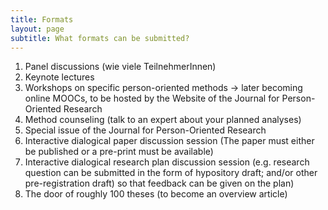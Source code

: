 ```yaml
---
title: Formats
layout: page
subtitle: What formats can be submitted?
---
```



1) Panel discussions (wie viele TeilnehmerInnen)
2) Keynote lectures 
3) Workshops on specific person-oriented methods -> later becoming online MOOCs, to be hosted by the Website of the Journal for Person-Oriented Research
4) Method counseling (talk to an expert about your planned analyses) 
5) Special issue of the Journal for Person-Oriented Research
6) Interactive dialogical paper discussion session (The paper must either be published or a pre-print must be available)  
7) Interactive dialogical research plan discussion session (e.g. research question can be submitted in the form of hypository draft; and/or other pre-registration draft) so that feedback can be given on the plan)
8) The door of roughly 100 theses (to become an overview article)
	
		

